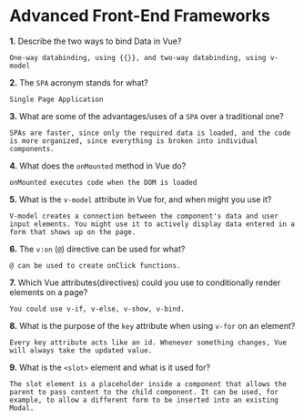 # Advanced Front-End Frameworks


**1.** Describe the two ways to bind Data in Vue?
<!-- enter you answer in the space below -->
```
One-way databinding, using {{}}, and two-way databinding, using v-model
```

**2.** The `SPA` acronym stands for what?
<!-- enter you answer in the space below -->
```
Single Page Application
```
**3.** What are some of the advantages/uses of a `SPA` over a traditional one?
<!-- enter you answer in the space below -->
```
SPAs are faster, since only the required data is loaded, and the code is more organized, since everything is broken into individual components. 
```
**4.** What does the `onMounted` method in Vue do?
<!-- enter you answer in the space below -->
```
onMounted executes code when the DOM is loaded
```
**5.** What is the `v-model` attribute in Vue for, and when might you use it?
<!-- enter you answer in the space below -->
```
V-model creates a connection between the component's data and user input elements. You might use it to actively display data entered in a form that shows up on the page. 
```
**6.** The `v:on` (`@`) directive can be used for what?
<!-- enter you answer in the space below -->
```
@ can be used to create onClick functions. 
```
**7.** Which Vue attributes(directives) could you use to conditionally render elements on a page?
<!-- enter you answer in the space below -->
```
You could use v-if, v-else, v-show, v-bind. 
```
**8.** What is the purpose of the `key` attribute when using `v-for` on an element?
<!-- enter you answer in the space below -->
```
Every key attribute acts like an id. Whenever something changes, Vue will always take the updated value.
```
**9.** What is the `<slot>` element and what is it used for?
<!-- enter you answer in the space below -->
```
The slot element is a placeholder inside a component that allows the parent to pass content to the child component. It can be used, for example, to allow a different form to be inserted into an existing Modal. 
```